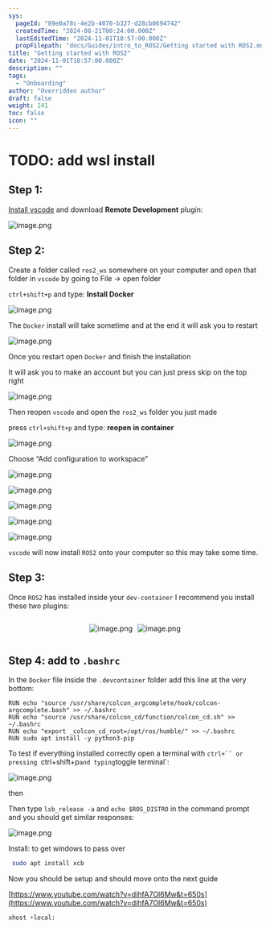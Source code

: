 ```yaml
---
sys:
  pageId: "89e0a78c-4e2b-4070-b327-d28cb0694742"
  createdTime: "2024-08-21T00:24:00.000Z"
  lastEditedTime: "2024-11-01T18:57:00.000Z"
  propFilepath: "docs/Guides/intro_to_ROS2/Getting started with ROS2.md"
title: "Getting started with ROS2"
date: "2024-11-01T18:57:00.000Z"
description: ""
tags:
  - "Onboarding"
author: "Overridden author"
draft: false
weight: 141
toc: false
icon: ""
---
```


# TODO: add wsl install

## Step 1:

[Install vscode](https://code.visualstudio.com/download) and download **Remote Development** plugin:

![image.png](https://prod-files-secure.s3.us-west-2.amazonaws.com/d518164a-d88e-44d1-a4ee-3adb3bd8bce0/efb52993-1881-4a40-b95e-6f020334f022/image.png?X-Amz-Algorithm=AWS4-HMAC-SHA256&X-Amz-Content-Sha256=UNSIGNED-PAYLOAD&X-Amz-Credential=ASIAZI2LB466QJ4IY44I%2F20250503%2Fus-west-2%2Fs3%2Faws4_request&X-Amz-Date=20250503T040956Z&X-Amz-Expires=3600&X-Amz-Security-Token=IQoJb3JpZ2luX2VjEEsaCXVzLXdlc3QtMiJGMEQCIGfoD7F61dKvxVX8dRvKZKQnc1OpYiL95xgcSjLLdxvtAiAM%2FFtv0KbiVm%2BgC%2BX%2FcnnC1tpD1IQFYRtcg%2FhWFMAkXSqIBAjk%2F%2F%2F%2F%2F%2F%2F%2F%2F%2F8BEAAaDDYzNzQyMzE4MzgwNSIMjRyu4ZnSDPndi7JeKtwD%2B%2BwUcbmXP4XAKsSjDiCTtumVYaOllGTamtVL5jRy8j7B9Hqtuec1g8ti3lbTRBA%2FRSjLLnAMUZob%2B8ZssAXdn5sjz4FHK18UZ%2B6F8YZRW08rLZhtnWFq2L8dKWmGXKE8RnhVJvSUSlcMkzo2Z%2BG21XGKTGJWv0vG2KJ0JY6KB4HKUPIxMMHSKJCpSe2w%2BJtQjS48DuY%2FkXZaqAVGyVME%2BvEENMgbHbpjop3ATBumXZ0wRiYtqsr2zCy0KJg8gWhxBaxZIRSgHMxCpEaT74CbFG%2BguZrQ816tRG0AIQkTJjtM%2F2EEF9%2F1JGf7F0RW8hmJ9n7%2B1BtJ%2BrvnxMSN73Qe0Zff3ZGvaTrRPC3JZk2hZtiLjU%2FxK098QcaqBRE3u0GAgXmfWVZ%2BvnyhmBFxyVfzvlkB66NkwV2ZlLY8XYkm60RwQOoJIcdXfes4TCRArHd%2Fu%2FQxS5pGAUPez0YOLu3049WfJcie%2B5xgGC3z1pKFlMW7BTeoURnmWqyrVEspL7ys3SLhN%2FOzP1llpJPd4BVayuxgoAYNwE1kslI3Mg68nDiy9jst%2BHxKoIo6LgY4gtYSherbBbduTNCT0Ut1kxsZLwPOQwf8SC%2B47%2BvUUv0XHozc2hWzPp0O8LgM4PIw%2FobWwAY6pgH5PEBcYGVSLNW2DoF363%2BMltMpb%2BQ%2FALaOu9CVAggASTePwNSbaa4a1k2ggjjBEgI0GEWIPCkby6lbo9nf851FOPO4riT2g4JkBlPmmbIBt%2F8uonb3%2B5tEsEfw3jkpdF%2BjAbYggSt3GA60rQvvPHkvp6aPxcJ2lw8KP0bLYQpICo04Ii3%2BYLMKtc26e%2BJ%2FR231ksRtMs5IoWbhWRkAcfXwz%2B6Yd9NV&X-Amz-Signature=790085005b098c53269e3fbe5e8e0c8c3052566bb6d28520599511bfb53adfd6&X-Amz-SignedHeaders=host&x-id=GetObject)

## Step 2:

Create a folder called `ros2_ws` somewhere on your computer and open that folder in `vscode` by going to File → open folder 

`ctrl+shift+p` and type: **Install Docker**

![image.png](https://prod-files-secure.s3.us-west-2.amazonaws.com/d518164a-d88e-44d1-a4ee-3adb3bd8bce0/2269dc0e-1cd5-47ff-bceb-c04ad9b2eab0/image.png?X-Amz-Algorithm=AWS4-HMAC-SHA256&X-Amz-Content-Sha256=UNSIGNED-PAYLOAD&X-Amz-Credential=ASIAZI2LB466QJ4IY44I%2F20250503%2Fus-west-2%2Fs3%2Faws4_request&X-Amz-Date=20250503T040956Z&X-Amz-Expires=3600&X-Amz-Security-Token=IQoJb3JpZ2luX2VjEEsaCXVzLXdlc3QtMiJGMEQCIGfoD7F61dKvxVX8dRvKZKQnc1OpYiL95xgcSjLLdxvtAiAM%2FFtv0KbiVm%2BgC%2BX%2FcnnC1tpD1IQFYRtcg%2FhWFMAkXSqIBAjk%2F%2F%2F%2F%2F%2F%2F%2F%2F%2F8BEAAaDDYzNzQyMzE4MzgwNSIMjRyu4ZnSDPndi7JeKtwD%2B%2BwUcbmXP4XAKsSjDiCTtumVYaOllGTamtVL5jRy8j7B9Hqtuec1g8ti3lbTRBA%2FRSjLLnAMUZob%2B8ZssAXdn5sjz4FHK18UZ%2B6F8YZRW08rLZhtnWFq2L8dKWmGXKE8RnhVJvSUSlcMkzo2Z%2BG21XGKTGJWv0vG2KJ0JY6KB4HKUPIxMMHSKJCpSe2w%2BJtQjS48DuY%2FkXZaqAVGyVME%2BvEENMgbHbpjop3ATBumXZ0wRiYtqsr2zCy0KJg8gWhxBaxZIRSgHMxCpEaT74CbFG%2BguZrQ816tRG0AIQkTJjtM%2F2EEF9%2F1JGf7F0RW8hmJ9n7%2B1BtJ%2BrvnxMSN73Qe0Zff3ZGvaTrRPC3JZk2hZtiLjU%2FxK098QcaqBRE3u0GAgXmfWVZ%2BvnyhmBFxyVfzvlkB66NkwV2ZlLY8XYkm60RwQOoJIcdXfes4TCRArHd%2Fu%2FQxS5pGAUPez0YOLu3049WfJcie%2B5xgGC3z1pKFlMW7BTeoURnmWqyrVEspL7ys3SLhN%2FOzP1llpJPd4BVayuxgoAYNwE1kslI3Mg68nDiy9jst%2BHxKoIo6LgY4gtYSherbBbduTNCT0Ut1kxsZLwPOQwf8SC%2B47%2BvUUv0XHozc2hWzPp0O8LgM4PIw%2FobWwAY6pgH5PEBcYGVSLNW2DoF363%2BMltMpb%2BQ%2FALaOu9CVAggASTePwNSbaa4a1k2ggjjBEgI0GEWIPCkby6lbo9nf851FOPO4riT2g4JkBlPmmbIBt%2F8uonb3%2B5tEsEfw3jkpdF%2BjAbYggSt3GA60rQvvPHkvp6aPxcJ2lw8KP0bLYQpICo04Ii3%2BYLMKtc26e%2BJ%2FR231ksRtMs5IoWbhWRkAcfXwz%2B6Yd9NV&X-Amz-Signature=a56a62b8e92f96ddbc7667ed4bc1818ef422b6172c5ef58ef3f4361d6ce49b41&X-Amz-SignedHeaders=host&x-id=GetObject)

The `Docker` install will take sometime and at the end it will ask you to restart

![image.png](https://prod-files-secure.s3.us-west-2.amazonaws.com/d518164a-d88e-44d1-a4ee-3adb3bd8bce0/ed233f78-be33-4b1f-b89c-9c346c0e961e/image.png?X-Amz-Algorithm=AWS4-HMAC-SHA256&X-Amz-Content-Sha256=UNSIGNED-PAYLOAD&X-Amz-Credential=ASIAZI2LB466QJ4IY44I%2F20250503%2Fus-west-2%2Fs3%2Faws4_request&X-Amz-Date=20250503T040956Z&X-Amz-Expires=3600&X-Amz-Security-Token=IQoJb3JpZ2luX2VjEEsaCXVzLXdlc3QtMiJGMEQCIGfoD7F61dKvxVX8dRvKZKQnc1OpYiL95xgcSjLLdxvtAiAM%2FFtv0KbiVm%2BgC%2BX%2FcnnC1tpD1IQFYRtcg%2FhWFMAkXSqIBAjk%2F%2F%2F%2F%2F%2F%2F%2F%2F%2F8BEAAaDDYzNzQyMzE4MzgwNSIMjRyu4ZnSDPndi7JeKtwD%2B%2BwUcbmXP4XAKsSjDiCTtumVYaOllGTamtVL5jRy8j7B9Hqtuec1g8ti3lbTRBA%2FRSjLLnAMUZob%2B8ZssAXdn5sjz4FHK18UZ%2B6F8YZRW08rLZhtnWFq2L8dKWmGXKE8RnhVJvSUSlcMkzo2Z%2BG21XGKTGJWv0vG2KJ0JY6KB4HKUPIxMMHSKJCpSe2w%2BJtQjS48DuY%2FkXZaqAVGyVME%2BvEENMgbHbpjop3ATBumXZ0wRiYtqsr2zCy0KJg8gWhxBaxZIRSgHMxCpEaT74CbFG%2BguZrQ816tRG0AIQkTJjtM%2F2EEF9%2F1JGf7F0RW8hmJ9n7%2B1BtJ%2BrvnxMSN73Qe0Zff3ZGvaTrRPC3JZk2hZtiLjU%2FxK098QcaqBRE3u0GAgXmfWVZ%2BvnyhmBFxyVfzvlkB66NkwV2ZlLY8XYkm60RwQOoJIcdXfes4TCRArHd%2Fu%2FQxS5pGAUPez0YOLu3049WfJcie%2B5xgGC3z1pKFlMW7BTeoURnmWqyrVEspL7ys3SLhN%2FOzP1llpJPd4BVayuxgoAYNwE1kslI3Mg68nDiy9jst%2BHxKoIo6LgY4gtYSherbBbduTNCT0Ut1kxsZLwPOQwf8SC%2B47%2BvUUv0XHozc2hWzPp0O8LgM4PIw%2FobWwAY6pgH5PEBcYGVSLNW2DoF363%2BMltMpb%2BQ%2FALaOu9CVAggASTePwNSbaa4a1k2ggjjBEgI0GEWIPCkby6lbo9nf851FOPO4riT2g4JkBlPmmbIBt%2F8uonb3%2B5tEsEfw3jkpdF%2BjAbYggSt3GA60rQvvPHkvp6aPxcJ2lw8KP0bLYQpICo04Ii3%2BYLMKtc26e%2BJ%2FR231ksRtMs5IoWbhWRkAcfXwz%2B6Yd9NV&X-Amz-Signature=707580d0e0db17a83dbb7b0d73f9bde4f565cb7162fab1e904f74682e07fca88&X-Amz-SignedHeaders=host&x-id=GetObject)

Once you restart open `Docker` and finish the installation

It will ask you to make an account but you can just press skip on the top right

![image.png](https://prod-files-secure.s3.us-west-2.amazonaws.com/d518164a-d88e-44d1-a4ee-3adb3bd8bce0/21010ad9-1659-4fd9-9f59-9932a09b2a3d/image.png?X-Amz-Algorithm=AWS4-HMAC-SHA256&X-Amz-Content-Sha256=UNSIGNED-PAYLOAD&X-Amz-Credential=ASIAZI2LB466QJ4IY44I%2F20250503%2Fus-west-2%2Fs3%2Faws4_request&X-Amz-Date=20250503T040956Z&X-Amz-Expires=3600&X-Amz-Security-Token=IQoJb3JpZ2luX2VjEEsaCXVzLXdlc3QtMiJGMEQCIGfoD7F61dKvxVX8dRvKZKQnc1OpYiL95xgcSjLLdxvtAiAM%2FFtv0KbiVm%2BgC%2BX%2FcnnC1tpD1IQFYRtcg%2FhWFMAkXSqIBAjk%2F%2F%2F%2F%2F%2F%2F%2F%2F%2F8BEAAaDDYzNzQyMzE4MzgwNSIMjRyu4ZnSDPndi7JeKtwD%2B%2BwUcbmXP4XAKsSjDiCTtumVYaOllGTamtVL5jRy8j7B9Hqtuec1g8ti3lbTRBA%2FRSjLLnAMUZob%2B8ZssAXdn5sjz4FHK18UZ%2B6F8YZRW08rLZhtnWFq2L8dKWmGXKE8RnhVJvSUSlcMkzo2Z%2BG21XGKTGJWv0vG2KJ0JY6KB4HKUPIxMMHSKJCpSe2w%2BJtQjS48DuY%2FkXZaqAVGyVME%2BvEENMgbHbpjop3ATBumXZ0wRiYtqsr2zCy0KJg8gWhxBaxZIRSgHMxCpEaT74CbFG%2BguZrQ816tRG0AIQkTJjtM%2F2EEF9%2F1JGf7F0RW8hmJ9n7%2B1BtJ%2BrvnxMSN73Qe0Zff3ZGvaTrRPC3JZk2hZtiLjU%2FxK098QcaqBRE3u0GAgXmfWVZ%2BvnyhmBFxyVfzvlkB66NkwV2ZlLY8XYkm60RwQOoJIcdXfes4TCRArHd%2Fu%2FQxS5pGAUPez0YOLu3049WfJcie%2B5xgGC3z1pKFlMW7BTeoURnmWqyrVEspL7ys3SLhN%2FOzP1llpJPd4BVayuxgoAYNwE1kslI3Mg68nDiy9jst%2BHxKoIo6LgY4gtYSherbBbduTNCT0Ut1kxsZLwPOQwf8SC%2B47%2BvUUv0XHozc2hWzPp0O8LgM4PIw%2FobWwAY6pgH5PEBcYGVSLNW2DoF363%2BMltMpb%2BQ%2FALaOu9CVAggASTePwNSbaa4a1k2ggjjBEgI0GEWIPCkby6lbo9nf851FOPO4riT2g4JkBlPmmbIBt%2F8uonb3%2B5tEsEfw3jkpdF%2BjAbYggSt3GA60rQvvPHkvp6aPxcJ2lw8KP0bLYQpICo04Ii3%2BYLMKtc26e%2BJ%2FR231ksRtMs5IoWbhWRkAcfXwz%2B6Yd9NV&X-Amz-Signature=750e2c98013e9a2cca75ac0c04149687b90221654a61b3638abbb2651b4ffd66&X-Amz-SignedHeaders=host&x-id=GetObject)

Then reopen `vscode` and open the `ros2_ws` folder you just made

press `ctrl+shift+p` and type: **reopen in container**

![image.png](https://prod-files-secure.s3.us-west-2.amazonaws.com/d518164a-d88e-44d1-a4ee-3adb3bd8bce0/4e93b8c2-41ad-488c-8095-c74205196118/image.png?X-Amz-Algorithm=AWS4-HMAC-SHA256&X-Amz-Content-Sha256=UNSIGNED-PAYLOAD&X-Amz-Credential=ASIAZI2LB466QJ4IY44I%2F20250503%2Fus-west-2%2Fs3%2Faws4_request&X-Amz-Date=20250503T040956Z&X-Amz-Expires=3600&X-Amz-Security-Token=IQoJb3JpZ2luX2VjEEsaCXVzLXdlc3QtMiJGMEQCIGfoD7F61dKvxVX8dRvKZKQnc1OpYiL95xgcSjLLdxvtAiAM%2FFtv0KbiVm%2BgC%2BX%2FcnnC1tpD1IQFYRtcg%2FhWFMAkXSqIBAjk%2F%2F%2F%2F%2F%2F%2F%2F%2F%2F8BEAAaDDYzNzQyMzE4MzgwNSIMjRyu4ZnSDPndi7JeKtwD%2B%2BwUcbmXP4XAKsSjDiCTtumVYaOllGTamtVL5jRy8j7B9Hqtuec1g8ti3lbTRBA%2FRSjLLnAMUZob%2B8ZssAXdn5sjz4FHK18UZ%2B6F8YZRW08rLZhtnWFq2L8dKWmGXKE8RnhVJvSUSlcMkzo2Z%2BG21XGKTGJWv0vG2KJ0JY6KB4HKUPIxMMHSKJCpSe2w%2BJtQjS48DuY%2FkXZaqAVGyVME%2BvEENMgbHbpjop3ATBumXZ0wRiYtqsr2zCy0KJg8gWhxBaxZIRSgHMxCpEaT74CbFG%2BguZrQ816tRG0AIQkTJjtM%2F2EEF9%2F1JGf7F0RW8hmJ9n7%2B1BtJ%2BrvnxMSN73Qe0Zff3ZGvaTrRPC3JZk2hZtiLjU%2FxK098QcaqBRE3u0GAgXmfWVZ%2BvnyhmBFxyVfzvlkB66NkwV2ZlLY8XYkm60RwQOoJIcdXfes4TCRArHd%2Fu%2FQxS5pGAUPez0YOLu3049WfJcie%2B5xgGC3z1pKFlMW7BTeoURnmWqyrVEspL7ys3SLhN%2FOzP1llpJPd4BVayuxgoAYNwE1kslI3Mg68nDiy9jst%2BHxKoIo6LgY4gtYSherbBbduTNCT0Ut1kxsZLwPOQwf8SC%2B47%2BvUUv0XHozc2hWzPp0O8LgM4PIw%2FobWwAY6pgH5PEBcYGVSLNW2DoF363%2BMltMpb%2BQ%2FALaOu9CVAggASTePwNSbaa4a1k2ggjjBEgI0GEWIPCkby6lbo9nf851FOPO4riT2g4JkBlPmmbIBt%2F8uonb3%2B5tEsEfw3jkpdF%2BjAbYggSt3GA60rQvvPHkvp6aPxcJ2lw8KP0bLYQpICo04Ii3%2BYLMKtc26e%2BJ%2FR231ksRtMs5IoWbhWRkAcfXwz%2B6Yd9NV&X-Amz-Signature=4b551f1dd8e8ccf47e7033bc83254353fb8dd841132d2207ef632946389ae1e9&X-Amz-SignedHeaders=host&x-id=GetObject)

Choose “Add configuration to workspace”

![image.png](https://prod-files-secure.s3.us-west-2.amazonaws.com/d518164a-d88e-44d1-a4ee-3adb3bd8bce0/9560b282-5060-4989-ba37-97e7b2c22476/image.png?X-Amz-Algorithm=AWS4-HMAC-SHA256&X-Amz-Content-Sha256=UNSIGNED-PAYLOAD&X-Amz-Credential=ASIAZI2LB466QJ4IY44I%2F20250503%2Fus-west-2%2Fs3%2Faws4_request&X-Amz-Date=20250503T040956Z&X-Amz-Expires=3600&X-Amz-Security-Token=IQoJb3JpZ2luX2VjEEsaCXVzLXdlc3QtMiJGMEQCIGfoD7F61dKvxVX8dRvKZKQnc1OpYiL95xgcSjLLdxvtAiAM%2FFtv0KbiVm%2BgC%2BX%2FcnnC1tpD1IQFYRtcg%2FhWFMAkXSqIBAjk%2F%2F%2F%2F%2F%2F%2F%2F%2F%2F8BEAAaDDYzNzQyMzE4MzgwNSIMjRyu4ZnSDPndi7JeKtwD%2B%2BwUcbmXP4XAKsSjDiCTtumVYaOllGTamtVL5jRy8j7B9Hqtuec1g8ti3lbTRBA%2FRSjLLnAMUZob%2B8ZssAXdn5sjz4FHK18UZ%2B6F8YZRW08rLZhtnWFq2L8dKWmGXKE8RnhVJvSUSlcMkzo2Z%2BG21XGKTGJWv0vG2KJ0JY6KB4HKUPIxMMHSKJCpSe2w%2BJtQjS48DuY%2FkXZaqAVGyVME%2BvEENMgbHbpjop3ATBumXZ0wRiYtqsr2zCy0KJg8gWhxBaxZIRSgHMxCpEaT74CbFG%2BguZrQ816tRG0AIQkTJjtM%2F2EEF9%2F1JGf7F0RW8hmJ9n7%2B1BtJ%2BrvnxMSN73Qe0Zff3ZGvaTrRPC3JZk2hZtiLjU%2FxK098QcaqBRE3u0GAgXmfWVZ%2BvnyhmBFxyVfzvlkB66NkwV2ZlLY8XYkm60RwQOoJIcdXfes4TCRArHd%2Fu%2FQxS5pGAUPez0YOLu3049WfJcie%2B5xgGC3z1pKFlMW7BTeoURnmWqyrVEspL7ys3SLhN%2FOzP1llpJPd4BVayuxgoAYNwE1kslI3Mg68nDiy9jst%2BHxKoIo6LgY4gtYSherbBbduTNCT0Ut1kxsZLwPOQwf8SC%2B47%2BvUUv0XHozc2hWzPp0O8LgM4PIw%2FobWwAY6pgH5PEBcYGVSLNW2DoF363%2BMltMpb%2BQ%2FALaOu9CVAggASTePwNSbaa4a1k2ggjjBEgI0GEWIPCkby6lbo9nf851FOPO4riT2g4JkBlPmmbIBt%2F8uonb3%2B5tEsEfw3jkpdF%2BjAbYggSt3GA60rQvvPHkvp6aPxcJ2lw8KP0bLYQpICo04Ii3%2BYLMKtc26e%2BJ%2FR231ksRtMs5IoWbhWRkAcfXwz%2B6Yd9NV&X-Amz-Signature=bd93da720c445e7a1664bf2e349f52ab5c55f4a3f47fbc0b2c4bd1e6e753b8cf&X-Amz-SignedHeaders=host&x-id=GetObject)

![image.png](https://prod-files-secure.s3.us-west-2.amazonaws.com/d518164a-d88e-44d1-a4ee-3adb3bd8bce0/2ee63f81-886b-48e8-a553-dc6e5eac99e4/image.png?X-Amz-Algorithm=AWS4-HMAC-SHA256&X-Amz-Content-Sha256=UNSIGNED-PAYLOAD&X-Amz-Credential=ASIAZI2LB466QJ4IY44I%2F20250503%2Fus-west-2%2Fs3%2Faws4_request&X-Amz-Date=20250503T040956Z&X-Amz-Expires=3600&X-Amz-Security-Token=IQoJb3JpZ2luX2VjEEsaCXVzLXdlc3QtMiJGMEQCIGfoD7F61dKvxVX8dRvKZKQnc1OpYiL95xgcSjLLdxvtAiAM%2FFtv0KbiVm%2BgC%2BX%2FcnnC1tpD1IQFYRtcg%2FhWFMAkXSqIBAjk%2F%2F%2F%2F%2F%2F%2F%2F%2F%2F8BEAAaDDYzNzQyMzE4MzgwNSIMjRyu4ZnSDPndi7JeKtwD%2B%2BwUcbmXP4XAKsSjDiCTtumVYaOllGTamtVL5jRy8j7B9Hqtuec1g8ti3lbTRBA%2FRSjLLnAMUZob%2B8ZssAXdn5sjz4FHK18UZ%2B6F8YZRW08rLZhtnWFq2L8dKWmGXKE8RnhVJvSUSlcMkzo2Z%2BG21XGKTGJWv0vG2KJ0JY6KB4HKUPIxMMHSKJCpSe2w%2BJtQjS48DuY%2FkXZaqAVGyVME%2BvEENMgbHbpjop3ATBumXZ0wRiYtqsr2zCy0KJg8gWhxBaxZIRSgHMxCpEaT74CbFG%2BguZrQ816tRG0AIQkTJjtM%2F2EEF9%2F1JGf7F0RW8hmJ9n7%2B1BtJ%2BrvnxMSN73Qe0Zff3ZGvaTrRPC3JZk2hZtiLjU%2FxK098QcaqBRE3u0GAgXmfWVZ%2BvnyhmBFxyVfzvlkB66NkwV2ZlLY8XYkm60RwQOoJIcdXfes4TCRArHd%2Fu%2FQxS5pGAUPez0YOLu3049WfJcie%2B5xgGC3z1pKFlMW7BTeoURnmWqyrVEspL7ys3SLhN%2FOzP1llpJPd4BVayuxgoAYNwE1kslI3Mg68nDiy9jst%2BHxKoIo6LgY4gtYSherbBbduTNCT0Ut1kxsZLwPOQwf8SC%2B47%2BvUUv0XHozc2hWzPp0O8LgM4PIw%2FobWwAY6pgH5PEBcYGVSLNW2DoF363%2BMltMpb%2BQ%2FALaOu9CVAggASTePwNSbaa4a1k2ggjjBEgI0GEWIPCkby6lbo9nf851FOPO4riT2g4JkBlPmmbIBt%2F8uonb3%2B5tEsEfw3jkpdF%2BjAbYggSt3GA60rQvvPHkvp6aPxcJ2lw8KP0bLYQpICo04Ii3%2BYLMKtc26e%2BJ%2FR231ksRtMs5IoWbhWRkAcfXwz%2B6Yd9NV&X-Amz-Signature=53f0103253c49bf351399f81c25f3bab40b665da797e477e23a9821365dde2d0&X-Amz-SignedHeaders=host&x-id=GetObject)

![image.png](https://prod-files-secure.s3.us-west-2.amazonaws.com/d518164a-d88e-44d1-a4ee-3adb3bd8bce0/ae1580b2-b048-407e-aed9-b584224a7a04/image.png?X-Amz-Algorithm=AWS4-HMAC-SHA256&X-Amz-Content-Sha256=UNSIGNED-PAYLOAD&X-Amz-Credential=ASIAZI2LB466QJ4IY44I%2F20250503%2Fus-west-2%2Fs3%2Faws4_request&X-Amz-Date=20250503T040956Z&X-Amz-Expires=3600&X-Amz-Security-Token=IQoJb3JpZ2luX2VjEEsaCXVzLXdlc3QtMiJGMEQCIGfoD7F61dKvxVX8dRvKZKQnc1OpYiL95xgcSjLLdxvtAiAM%2FFtv0KbiVm%2BgC%2BX%2FcnnC1tpD1IQFYRtcg%2FhWFMAkXSqIBAjk%2F%2F%2F%2F%2F%2F%2F%2F%2F%2F8BEAAaDDYzNzQyMzE4MzgwNSIMjRyu4ZnSDPndi7JeKtwD%2B%2BwUcbmXP4XAKsSjDiCTtumVYaOllGTamtVL5jRy8j7B9Hqtuec1g8ti3lbTRBA%2FRSjLLnAMUZob%2B8ZssAXdn5sjz4FHK18UZ%2B6F8YZRW08rLZhtnWFq2L8dKWmGXKE8RnhVJvSUSlcMkzo2Z%2BG21XGKTGJWv0vG2KJ0JY6KB4HKUPIxMMHSKJCpSe2w%2BJtQjS48DuY%2FkXZaqAVGyVME%2BvEENMgbHbpjop3ATBumXZ0wRiYtqsr2zCy0KJg8gWhxBaxZIRSgHMxCpEaT74CbFG%2BguZrQ816tRG0AIQkTJjtM%2F2EEF9%2F1JGf7F0RW8hmJ9n7%2B1BtJ%2BrvnxMSN73Qe0Zff3ZGvaTrRPC3JZk2hZtiLjU%2FxK098QcaqBRE3u0GAgXmfWVZ%2BvnyhmBFxyVfzvlkB66NkwV2ZlLY8XYkm60RwQOoJIcdXfes4TCRArHd%2Fu%2FQxS5pGAUPez0YOLu3049WfJcie%2B5xgGC3z1pKFlMW7BTeoURnmWqyrVEspL7ys3SLhN%2FOzP1llpJPd4BVayuxgoAYNwE1kslI3Mg68nDiy9jst%2BHxKoIo6LgY4gtYSherbBbduTNCT0Ut1kxsZLwPOQwf8SC%2B47%2BvUUv0XHozc2hWzPp0O8LgM4PIw%2FobWwAY6pgH5PEBcYGVSLNW2DoF363%2BMltMpb%2BQ%2FALaOu9CVAggASTePwNSbaa4a1k2ggjjBEgI0GEWIPCkby6lbo9nf851FOPO4riT2g4JkBlPmmbIBt%2F8uonb3%2B5tEsEfw3jkpdF%2BjAbYggSt3GA60rQvvPHkvp6aPxcJ2lw8KP0bLYQpICo04Ii3%2BYLMKtc26e%2BJ%2FR231ksRtMs5IoWbhWRkAcfXwz%2B6Yd9NV&X-Amz-Signature=babc74cc36a31a644cb90349904925fa59daefa0f44935e9396a8eef90342109&X-Amz-SignedHeaders=host&x-id=GetObject)

![image.png](https://prod-files-secure.s3.us-west-2.amazonaws.com/d518164a-d88e-44d1-a4ee-3adb3bd8bce0/53255b28-f75e-430f-b9e3-c0ac8577e42b/image.png?X-Amz-Algorithm=AWS4-HMAC-SHA256&X-Amz-Content-Sha256=UNSIGNED-PAYLOAD&X-Amz-Credential=ASIAZI2LB466QJ4IY44I%2F20250503%2Fus-west-2%2Fs3%2Faws4_request&X-Amz-Date=20250503T040956Z&X-Amz-Expires=3600&X-Amz-Security-Token=IQoJb3JpZ2luX2VjEEsaCXVzLXdlc3QtMiJGMEQCIGfoD7F61dKvxVX8dRvKZKQnc1OpYiL95xgcSjLLdxvtAiAM%2FFtv0KbiVm%2BgC%2BX%2FcnnC1tpD1IQFYRtcg%2FhWFMAkXSqIBAjk%2F%2F%2F%2F%2F%2F%2F%2F%2F%2F8BEAAaDDYzNzQyMzE4MzgwNSIMjRyu4ZnSDPndi7JeKtwD%2B%2BwUcbmXP4XAKsSjDiCTtumVYaOllGTamtVL5jRy8j7B9Hqtuec1g8ti3lbTRBA%2FRSjLLnAMUZob%2B8ZssAXdn5sjz4FHK18UZ%2B6F8YZRW08rLZhtnWFq2L8dKWmGXKE8RnhVJvSUSlcMkzo2Z%2BG21XGKTGJWv0vG2KJ0JY6KB4HKUPIxMMHSKJCpSe2w%2BJtQjS48DuY%2FkXZaqAVGyVME%2BvEENMgbHbpjop3ATBumXZ0wRiYtqsr2zCy0KJg8gWhxBaxZIRSgHMxCpEaT74CbFG%2BguZrQ816tRG0AIQkTJjtM%2F2EEF9%2F1JGf7F0RW8hmJ9n7%2B1BtJ%2BrvnxMSN73Qe0Zff3ZGvaTrRPC3JZk2hZtiLjU%2FxK098QcaqBRE3u0GAgXmfWVZ%2BvnyhmBFxyVfzvlkB66NkwV2ZlLY8XYkm60RwQOoJIcdXfes4TCRArHd%2Fu%2FQxS5pGAUPez0YOLu3049WfJcie%2B5xgGC3z1pKFlMW7BTeoURnmWqyrVEspL7ys3SLhN%2FOzP1llpJPd4BVayuxgoAYNwE1kslI3Mg68nDiy9jst%2BHxKoIo6LgY4gtYSherbBbduTNCT0Ut1kxsZLwPOQwf8SC%2B47%2BvUUv0XHozc2hWzPp0O8LgM4PIw%2FobWwAY6pgH5PEBcYGVSLNW2DoF363%2BMltMpb%2BQ%2FALaOu9CVAggASTePwNSbaa4a1k2ggjjBEgI0GEWIPCkby6lbo9nf851FOPO4riT2g4JkBlPmmbIBt%2F8uonb3%2B5tEsEfw3jkpdF%2BjAbYggSt3GA60rQvvPHkvp6aPxcJ2lw8KP0bLYQpICo04Ii3%2BYLMKtc26e%2BJ%2FR231ksRtMs5IoWbhWRkAcfXwz%2B6Yd9NV&X-Amz-Signature=58cf6711f310bd7d46d4cfb6e824549d9c8f54cceb3c0dcb970f8537f6f8b9bd&X-Amz-SignedHeaders=host&x-id=GetObject)

![image.png](https://prod-files-secure.s3.us-west-2.amazonaws.com/d518164a-d88e-44d1-a4ee-3adb3bd8bce0/7c562767-5af9-4ffb-97d1-327bcdf4ee00/image.png?X-Amz-Algorithm=AWS4-HMAC-SHA256&X-Amz-Content-Sha256=UNSIGNED-PAYLOAD&X-Amz-Credential=ASIAZI2LB466QJ4IY44I%2F20250503%2Fus-west-2%2Fs3%2Faws4_request&X-Amz-Date=20250503T040956Z&X-Amz-Expires=3600&X-Amz-Security-Token=IQoJb3JpZ2luX2VjEEsaCXVzLXdlc3QtMiJGMEQCIGfoD7F61dKvxVX8dRvKZKQnc1OpYiL95xgcSjLLdxvtAiAM%2FFtv0KbiVm%2BgC%2BX%2FcnnC1tpD1IQFYRtcg%2FhWFMAkXSqIBAjk%2F%2F%2F%2F%2F%2F%2F%2F%2F%2F8BEAAaDDYzNzQyMzE4MzgwNSIMjRyu4ZnSDPndi7JeKtwD%2B%2BwUcbmXP4XAKsSjDiCTtumVYaOllGTamtVL5jRy8j7B9Hqtuec1g8ti3lbTRBA%2FRSjLLnAMUZob%2B8ZssAXdn5sjz4FHK18UZ%2B6F8YZRW08rLZhtnWFq2L8dKWmGXKE8RnhVJvSUSlcMkzo2Z%2BG21XGKTGJWv0vG2KJ0JY6KB4HKUPIxMMHSKJCpSe2w%2BJtQjS48DuY%2FkXZaqAVGyVME%2BvEENMgbHbpjop3ATBumXZ0wRiYtqsr2zCy0KJg8gWhxBaxZIRSgHMxCpEaT74CbFG%2BguZrQ816tRG0AIQkTJjtM%2F2EEF9%2F1JGf7F0RW8hmJ9n7%2B1BtJ%2BrvnxMSN73Qe0Zff3ZGvaTrRPC3JZk2hZtiLjU%2FxK098QcaqBRE3u0GAgXmfWVZ%2BvnyhmBFxyVfzvlkB66NkwV2ZlLY8XYkm60RwQOoJIcdXfes4TCRArHd%2Fu%2FQxS5pGAUPez0YOLu3049WfJcie%2B5xgGC3z1pKFlMW7BTeoURnmWqyrVEspL7ys3SLhN%2FOzP1llpJPd4BVayuxgoAYNwE1kslI3Mg68nDiy9jst%2BHxKoIo6LgY4gtYSherbBbduTNCT0Ut1kxsZLwPOQwf8SC%2B47%2BvUUv0XHozc2hWzPp0O8LgM4PIw%2FobWwAY6pgH5PEBcYGVSLNW2DoF363%2BMltMpb%2BQ%2FALaOu9CVAggASTePwNSbaa4a1k2ggjjBEgI0GEWIPCkby6lbo9nf851FOPO4riT2g4JkBlPmmbIBt%2F8uonb3%2B5tEsEfw3jkpdF%2BjAbYggSt3GA60rQvvPHkvp6aPxcJ2lw8KP0bLYQpICo04Ii3%2BYLMKtc26e%2BJ%2FR231ksRtMs5IoWbhWRkAcfXwz%2B6Yd9NV&X-Amz-Signature=cb4f35e18a612698ea4aa315475bcc8997d525859b6f4568f3b59abade92fdb0&X-Amz-SignedHeaders=host&x-id=GetObject)

`vscode` will now install `ROS2` onto your computer so this may take some time.

## Step 3:

Once `ROS2` has installed inside your `dev-container` I recommend you install these two plugins:

<div style="display: flex;flex-direction: row; column-gap:10px; max-width: 630px;justify-content: center;">
<div>

![image.png](https://prod-files-secure.s3.us-west-2.amazonaws.com/d518164a-d88e-44d1-a4ee-3adb3bd8bce0/3fc3d550-5a54-4ba1-ba6b-faa01cdb7369/image.png?X-Amz-Algorithm=AWS4-HMAC-SHA256&X-Amz-Content-Sha256=UNSIGNED-PAYLOAD&X-Amz-Credential=ASIAZI2LB466VW6VP3GB%2F20250503%2Fus-west-2%2Fs3%2Faws4_request&X-Amz-Date=20250503T040959Z&X-Amz-Expires=3600&X-Amz-Security-Token=IQoJb3JpZ2luX2VjEEsaCXVzLXdlc3QtMiJIMEYCIQCoRk7cxoQ8L6YCmgcmW7iyKeTDA4H1X284HbOwGNeQXwIhAP6ntSE2q1Om%2B3yXy3qd6s06U3BFD7TgvLYg2f9SC5rYKogECOT%2F%2F%2F%2F%2F%2F%2F%2F%2F%2FwEQABoMNjM3NDIzMTgzODA1IgyqR7fJRk4wzH%2FPaFsq3ANYEiMgQb830tc%2FLFKKtvuc4TLB2AbUtZpj2wUgp2HF78fTyJVuB9w%2BsItR81eSff%2BHGmtdFm8ZZJAjdJAfHImgB5W6oPU8gN%2FXaB3H7ZGbyDZZ7jO9jJMfV4rO%2F4Duy8TX%2FtoHfdg1wScEcr4bZrArDkYFKDSssyWeHHIqmsx6j735%2BvJuiq6o2BoOljFhRqieBvNahKr0dTtqTX3JCWC3JvsDXU58%2BaqRqzPvpayy850ConVFWu2B%2Buu2kOho%2FgBPR4246p8KXuXal8uI5AM8Ddlm%2F5W%2BFla16hUsQ6cYr%2B8qn%2Bhua1P7PlkWICpd%2B24T9bxvFHX%2B0gG%2FNZv9K5X74jfAyVuXKNQ7iAzBVFFLUqGpZeetdC8vOad50ZAE2MCSOdgSdFk6ObNJsOaGO2YibfTQbxW5Vb7po9yZoisEHyw7sqWzI8MnqlOFSyyFsHgzRnleW8JSoWNn5h3BznH2q9lJDunIaERKyZzxQm0EOwzBJHNcgHzRGUHnzrimcqAywW5lSYJg0q3Ed%2B94CFCCGP4CtU8k%2BJ6VEYTTxHDWlVB%2FT0tskCvxgi5kWquDk2Jp7lB%2BlGnShl2%2BNZWluyf9O0jw%2FVKwmY1ss0B%2BCznsWWpKbrwtCVtQAQPiYDCNh9bABjqkAWbmsZlvSMdRoGXtzVHUcwXNl%2FNBzHB%2Fxc%2F8HJvYpd4GatlCfLbeN0Alu6Iq8W7%2Boyp3Ja0d9Bo2UiNWJP4xR3RIBt5ui2y0l6LK8cAyf4nHHGirSbQnfxJloP22DgQv7KhQsoP%2FwxMO1mqKG7CPw9dzpuuKIAK3xOefKh9AS5%2BEvO58wiRMjzz%2FByc7Vk2krEV45Swg%2FSb0qwyGBXjnxEFngNf9&X-Amz-Signature=7e8896f6e0b6a123aa49b85882e10dd93388a6c0c69384c92c015cd365a15c51&X-Amz-SignedHeaders=host&x-id=GetObject)

</div>
<div>

![image.png](https://prod-files-secure.s3.us-west-2.amazonaws.com/d518164a-d88e-44d1-a4ee-3adb3bd8bce0/d994cc66-13c2-4093-a5a3-f84cf4601a82/image.png?X-Amz-Algorithm=AWS4-HMAC-SHA256&X-Amz-Content-Sha256=UNSIGNED-PAYLOAD&X-Amz-Credential=ASIAZI2LB466UVY4MY6D%2F20250503%2Fus-west-2%2Fs3%2Faws4_request&X-Amz-Date=20250503T040959Z&X-Amz-Expires=3600&X-Amz-Security-Token=IQoJb3JpZ2luX2VjEEsaCXVzLXdlc3QtMiJIMEYCIQCJhd7dpuzCzhmz2tQxcn%2FW6pAujKYXwDw6%2BIToVvCYWQIhAOiy337hTzbay8x5HFEA%2FsNmxDR1Y5gT%2FGxHx6cZmCWLKogECOT%2F%2F%2F%2F%2F%2F%2F%2F%2F%2FwEQABoMNjM3NDIzMTgzODA1IgwT48wpdXmmg44NCYYq3ANcaMiMuEW6tyF9o28%2BhDZEzq5YcwEyv2ifGoPLZ0gLdYmBQY66UhHXvmxqhRgOU%2FnSuMm1KEHNRsoPQkINo9EzQ3YUJcNfL5kTosnWTUhLW6WtvhAYQ1mHm8ba6x1ZwfpVr56Yw677DWveQhCMSXrzAxlaxNYVkRoZxfS9zmdINGaom47UqTvKLrKNlBhu40b297o1UyzgTcQsu0ZXIChX6DFLD2R4gQv3%2FYBDzM1vQj7XbKjW%2FUew%2Fgn3L5Exa23sNSGUl1qAN5kpfeuRzG9DTowvTQH4qdm5DWh67KnqxdxaljX27RWCmrFwGSA5DCb7JGibGbO2LUWltQTJVuDfB%2B7uj4X4dBSy%2BIyB5JncHzsViDSqrduc7XTOY%2FPkKfZQxSubm%2BVwaKuagLOTKKCJzPageeI8jhl%2BrHVtfZnYLS1kc3JI%2BG%2BftjezDNWCd%2FDm%2F9nXUoL1FZury1IPPArnA4EHkOJU%2Fru0VTLin2IyGr0hvraKzjNbLbs6LQqlcPO%2B72F6OeupxK1f5H%2BW%2FBZXnWwFvD8u69pAHnROMgRkJp5PsUM1YkMUazsUtt17vPlY1fc1nbDMu0J2AXMEODike485oi8vyzuetz7M7XSe7sewvfQVkoBaHQpP8zDMhtbABjqkAawzwDO%2B1WYURD%2FQpy6g8AIKfNPk0Tt%2BdyksQWSD%2BiYonQ401N57X10imGI7uIPSawUqiATU5PlCHBwWdOuKehDtVkHRVof2NZ2E%2BcD5EaOdBgHh5FB9gM77OzR7r7uZ71FUNiW1U21T1c4iaKm0CFcj6Z%2Bti4RXbdYKqF8VpOyNsIQQC5TsAjADnhFYFKeNWGq1qnSbRqSkydkgX%2Bh%2FtjaJpc0A&X-Amz-Signature=9237117dc06d6dcab0003139c4005ad1e230b1b81080f9d999d6e793bdfb1d57&X-Amz-SignedHeaders=host&x-id=GetObject)

</div>
</div>

## Step 4: add to `.bashrc`

In the `Docker` file inside the `.devcontainer` folder add this line at the very bottom: 

```docker
RUN echo "source /usr/share/colcon_argcomplete/hook/colcon-argcomplete.bash" >> ~/.bashrc
RUN echo "source /usr/share/colcon_cd/function/colcon_cd.sh" >> ~/.bashrc
RUN echo "export _colcon_cd_root=/opt/ros/humble/" >> ~/.bashrc
RUN sudo apt install -y python3-pip 
```

To test if everything installed correctly open a terminal with `ctrl+`` or pressing `ctrl+shift+p` and typing `toggle terminal`:

![image.png](https://prod-files-secure.s3.us-west-2.amazonaws.com/d518164a-d88e-44d1-a4ee-3adb3bd8bce0/6a4943d8-b04e-4c02-9a58-775f3384d1a5/image.png?X-Amz-Algorithm=AWS4-HMAC-SHA256&X-Amz-Content-Sha256=UNSIGNED-PAYLOAD&X-Amz-Credential=ASIAZI2LB466QJ4IY44I%2F20250503%2Fus-west-2%2Fs3%2Faws4_request&X-Amz-Date=20250503T040956Z&X-Amz-Expires=3600&X-Amz-Security-Token=IQoJb3JpZ2luX2VjEEsaCXVzLXdlc3QtMiJGMEQCIGfoD7F61dKvxVX8dRvKZKQnc1OpYiL95xgcSjLLdxvtAiAM%2FFtv0KbiVm%2BgC%2BX%2FcnnC1tpD1IQFYRtcg%2FhWFMAkXSqIBAjk%2F%2F%2F%2F%2F%2F%2F%2F%2F%2F8BEAAaDDYzNzQyMzE4MzgwNSIMjRyu4ZnSDPndi7JeKtwD%2B%2BwUcbmXP4XAKsSjDiCTtumVYaOllGTamtVL5jRy8j7B9Hqtuec1g8ti3lbTRBA%2FRSjLLnAMUZob%2B8ZssAXdn5sjz4FHK18UZ%2B6F8YZRW08rLZhtnWFq2L8dKWmGXKE8RnhVJvSUSlcMkzo2Z%2BG21XGKTGJWv0vG2KJ0JY6KB4HKUPIxMMHSKJCpSe2w%2BJtQjS48DuY%2FkXZaqAVGyVME%2BvEENMgbHbpjop3ATBumXZ0wRiYtqsr2zCy0KJg8gWhxBaxZIRSgHMxCpEaT74CbFG%2BguZrQ816tRG0AIQkTJjtM%2F2EEF9%2F1JGf7F0RW8hmJ9n7%2B1BtJ%2BrvnxMSN73Qe0Zff3ZGvaTrRPC3JZk2hZtiLjU%2FxK098QcaqBRE3u0GAgXmfWVZ%2BvnyhmBFxyVfzvlkB66NkwV2ZlLY8XYkm60RwQOoJIcdXfes4TCRArHd%2Fu%2FQxS5pGAUPez0YOLu3049WfJcie%2B5xgGC3z1pKFlMW7BTeoURnmWqyrVEspL7ys3SLhN%2FOzP1llpJPd4BVayuxgoAYNwE1kslI3Mg68nDiy9jst%2BHxKoIo6LgY4gtYSherbBbduTNCT0Ut1kxsZLwPOQwf8SC%2B47%2BvUUv0XHozc2hWzPp0O8LgM4PIw%2FobWwAY6pgH5PEBcYGVSLNW2DoF363%2BMltMpb%2BQ%2FALaOu9CVAggASTePwNSbaa4a1k2ggjjBEgI0GEWIPCkby6lbo9nf851FOPO4riT2g4JkBlPmmbIBt%2F8uonb3%2B5tEsEfw3jkpdF%2BjAbYggSt3GA60rQvvPHkvp6aPxcJ2lw8KP0bLYQpICo04Ii3%2BYLMKtc26e%2BJ%2FR231ksRtMs5IoWbhWRkAcfXwz%2B6Yd9NV&X-Amz-Signature=c1213c9c93bc82d7b3234e4bc631d35aa0a293dc76d7dae510007a052ba9688c&X-Amz-SignedHeaders=host&x-id=GetObject)

then 

Then type `lsb_release -a` and `echo $ROS_DISTRO` in the command prompt and you should get similar responses:

![image.png](https://prod-files-secure.s3.us-west-2.amazonaws.com/d518164a-d88e-44d1-a4ee-3adb3bd8bce0/3e635dec-a805-4e85-8b9e-d000e5b71a4e/image.png?X-Amz-Algorithm=AWS4-HMAC-SHA256&X-Amz-Content-Sha256=UNSIGNED-PAYLOAD&X-Amz-Credential=ASIAZI2LB466QJ4IY44I%2F20250503%2Fus-west-2%2Fs3%2Faws4_request&X-Amz-Date=20250503T040956Z&X-Amz-Expires=3600&X-Amz-Security-Token=IQoJb3JpZ2luX2VjEEsaCXVzLXdlc3QtMiJGMEQCIGfoD7F61dKvxVX8dRvKZKQnc1OpYiL95xgcSjLLdxvtAiAM%2FFtv0KbiVm%2BgC%2BX%2FcnnC1tpD1IQFYRtcg%2FhWFMAkXSqIBAjk%2F%2F%2F%2F%2F%2F%2F%2F%2F%2F8BEAAaDDYzNzQyMzE4MzgwNSIMjRyu4ZnSDPndi7JeKtwD%2B%2BwUcbmXP4XAKsSjDiCTtumVYaOllGTamtVL5jRy8j7B9Hqtuec1g8ti3lbTRBA%2FRSjLLnAMUZob%2B8ZssAXdn5sjz4FHK18UZ%2B6F8YZRW08rLZhtnWFq2L8dKWmGXKE8RnhVJvSUSlcMkzo2Z%2BG21XGKTGJWv0vG2KJ0JY6KB4HKUPIxMMHSKJCpSe2w%2BJtQjS48DuY%2FkXZaqAVGyVME%2BvEENMgbHbpjop3ATBumXZ0wRiYtqsr2zCy0KJg8gWhxBaxZIRSgHMxCpEaT74CbFG%2BguZrQ816tRG0AIQkTJjtM%2F2EEF9%2F1JGf7F0RW8hmJ9n7%2B1BtJ%2BrvnxMSN73Qe0Zff3ZGvaTrRPC3JZk2hZtiLjU%2FxK098QcaqBRE3u0GAgXmfWVZ%2BvnyhmBFxyVfzvlkB66NkwV2ZlLY8XYkm60RwQOoJIcdXfes4TCRArHd%2Fu%2FQxS5pGAUPez0YOLu3049WfJcie%2B5xgGC3z1pKFlMW7BTeoURnmWqyrVEspL7ys3SLhN%2FOzP1llpJPd4BVayuxgoAYNwE1kslI3Mg68nDiy9jst%2BHxKoIo6LgY4gtYSherbBbduTNCT0Ut1kxsZLwPOQwf8SC%2B47%2BvUUv0XHozc2hWzPp0O8LgM4PIw%2FobWwAY6pgH5PEBcYGVSLNW2DoF363%2BMltMpb%2BQ%2FALaOu9CVAggASTePwNSbaa4a1k2ggjjBEgI0GEWIPCkby6lbo9nf851FOPO4riT2g4JkBlPmmbIBt%2F8uonb3%2B5tEsEfw3jkpdF%2BjAbYggSt3GA60rQvvPHkvp6aPxcJ2lw8KP0bLYQpICo04Ii3%2BYLMKtc26e%2BJ%2FR231ksRtMs5IoWbhWRkAcfXwz%2B6Yd9NV&X-Amz-Signature=93e3fc211d50b483191a4722babb9cc6e5b3cba8ac1fcf29c2ccba99e8b60128&X-Amz-SignedHeaders=host&x-id=GetObject)

Install:  to get windows to pass over

```bash
 sudo apt install xcb
```

Now you should be setup and should move onto the next guide 

[https://www.youtube.com/watch?v=dihfA7Ol6Mw&t=650s](https://www.youtube.com/watch?v=dihfA7Ol6Mw&t=650s)

```python
xhost +local:
```
